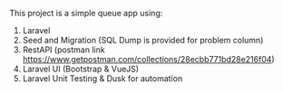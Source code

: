 This project is a simple queue app using:
1. Laravel 
2. Seed and Migration (SQL Dump is provided for problem column)
3. RestAPI (postman link https://www.getpostman.com/collections/28ecbb771bd28e216f04)
4. Laravel UI (Bootstrap & VueJS)
5. Laravel Unit Testing & Dusk for automation
